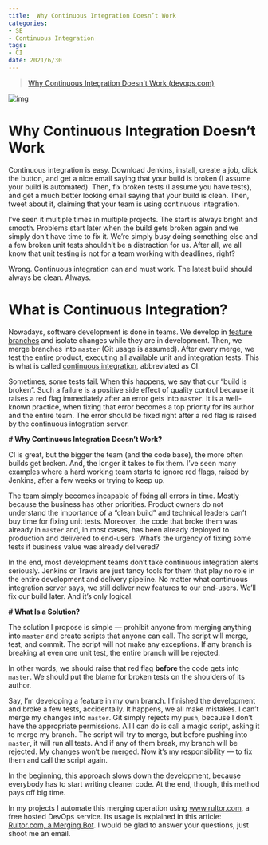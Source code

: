```yaml
---
title:  Why Continuous Integration Doesn’t Work
categories:
- SE
- Continuous Integration
tags:
- CI
date: 2021/6/30
---
```


> [Why Continuous Integration Doesn't Work (devops.com)](https://devops.com/continuous-integration-doesnt-work/)

![img](https://devops.com/wp-content/uploads/2014/09/continuous_header.png)

# Why Continuous Integration Doesn’t Work

Continuous integration is easy. Download Jenkins, install, create a job, click the button, and get a nice email saying that your build is broken (I assume your build is automated). Then, fix broken tests (I assume you have tests), and get a much better looking email saying that your build is clean. Then, tweet about it, claiming that your team is using continuous integration.

I’ve seen it multiple times in multiple projects. The start is always bright and smooth. Problems start later when the build gets broken again and we simply don’t have time to fix it. We’re simply busy doing something else and a few broken unit tests shouldn’t be a distraction for us. After all, we all know that unit testing is not for a team working with deadlines, right?

Wrong. Continuous integration can and must work. The latest build should always be clean. Always.

# What is Continuous Integration?

Nowadays, software development is done in teams. We develop in [feature branches](http://martinfowler.com/bliki/FeatureBranch.html) and isolate changes while they are in development. Then, we merge branches into `master` (Git usage is assumed). After every merge, we test the entire product, executing all available unit and integration tests. This is what is called [continuous integration](https://en.wikipedia.org/wiki/Continuous_integration), abbreviated as CI.

Sometimes, some tests fail. When this happens, we say that our “build is broken”. Such a failure is a positive side effect of quality control because it raises a red flag immediately after an error gets into `master`. It is a well-known practice, when fixing that error becomes a top priority for its author and the entire team. The error should be fixed right after a red flag is raised by the continuous integration server.

**# Why Continuous Integration Doesn’t Work?**

CI is great, but the bigger the team (and the code base), the more often builds get broken. And, the longer it takes to fix them. I’ve seen many examples where a hard working team starts to ignore red flags, raised by Jenkins, after a few weeks or trying to keep up.

The team simply becomes incapable of fixing all errors in time. Mostly because the business has other priorities. Product owners do not understand the importance of a “clean build” and technical leaders can’t buy time for fixing unit tests. Moreover, the code that broke them was already in `master` and, in most cases, has been already deployed to production and delivered to end-users. What’s the urgency of fixing some tests if business value was already delivered?

In the end, most development teams don’t take continuous integration alerts seriously. Jenkins or Travis are just fancy tools for them that play no role in the entire development and delivery pipeline. No matter what continuous integration server says, we still deliver new features to our end-users. We’ll fix our build later. And it’s only logical.

**# What Is a Solution?**

The solution I propose is simple — prohibit anyone from merging anything into `master` and create scripts that anyone can call. The script will merge, test, and commit. The script will not make any exceptions. If any branch is breaking at even one unit test, the entire branch will be rejected.

In other words, we should raise that red flag **before** the code gets into `master`. We should put the blame for broken tests on the shoulders of its author.

Say, I’m developing a feature in my own branch. I finished the development and broke a few tests, accidentally. It happens, we all make mistakes. I can’t merge my changes into `master`. Git simply rejects my `push`, because I don’t have the appropriate permissions. All I can do is call a magic script, asking it to merge my branch. The script will try to merge, but before pushing into `master`, it will run all tests. And if any of them break, my branch will be rejected. My changes won’t be merged. Now it’s my responsibility — to fix them and call the script again.

In the beginning, this approach slows down the development, because everybody has to start writing cleaner code. At the end, though, this method pays off big time.

In my projects I automate this merging operation using www.rultor.com, a free hosted DevOps service. Its usage is explained in this article: [Rultor.com, a Merging Bot](http://www.yegor256.com/2014/07/24/rultor-automated-merging.html). I would be glad to answer your questions, just shoot me an email.
